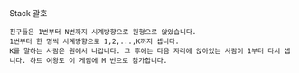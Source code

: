Stack 괄호

```
친구들은 1번부터 N번까지 시계방향으로 원형으로 앉았습니다. 
1번부터 한 명씩 시계방향으로 1,2,...,K까지 셉니다. 
K를 말하는 사람은 원에서 나갑니다. 그 후에는 다음 자리에 앉아있는 사람이 1부터 다시 셉니다. 하트 여왕도 이 게임에 M 번으로 참가합니다. 
```


```java

```